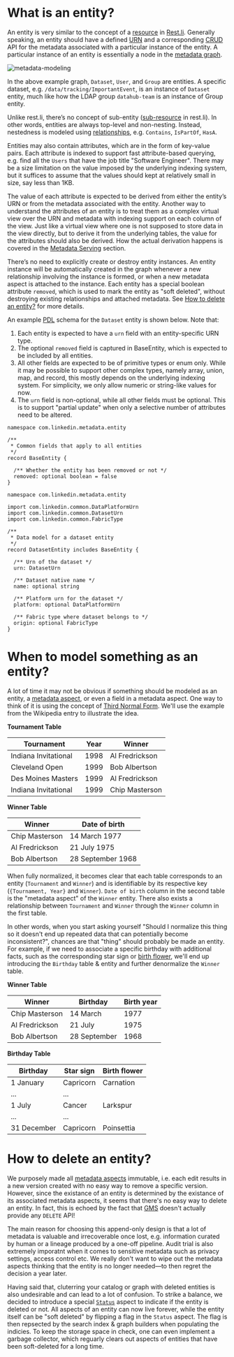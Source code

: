 # What is an entity?

An entity is very similar to the concept of a
[resource](https://linkedin.github.io/rest.li/user_guide/restli_server#writing-resources) in [Rest.li](http://rest.li/).
Generally speaking, an entity should have a defined [URN](urn.md) and a corresponding
[CRUD](https://en.wikipedia.org/wiki/Create,_read,_update_and_delete) API for the metadata associated with a particular
instance of the entity. A particular instance of an entity is essentially a node in the [metadata graph](graph.md).

![metadata-modeling](../imgs/metadata-modeling.png)

In the above example graph, `Dataset`, `User`, and `Group` are entities. A specific dataset, e.g.
`/data/tracking/ImportantEvent`, is an instance of `Dataset` entity, much like how the LDAP group `datahub-team` is an
instance of Group entity.

Unlike rest.li, there’s no concept of sub-entity
([sub-resource](https://github.com/linkedin/rest.li/wiki/Rest.li-User-Guide#sub-resources) in rest.li). In other words,
entities are always top-level and non-nesting. Instead, nestedness is modeled using [relationships](relationship.md),
e.g. `Contains`, `IsPartOf`, `HasA`.

Entities may also contain attributes, which are in the form of key-value pairs. Each attribute is indexed to support
fast attribute-based querying, e.g. find all the `Users` that have the job title "Software Engineer". There may be a
size limitation on the value imposed by the underlying indexing system, but it suffices to assume that the values should
kept at relatively small in size, say less than 1KB.

The value of each attribute is expected to be derived from either the entity’s URN or from the metadata associated with
the entity. Another way to understand the attributes of an entity is to treat them as a complex virtual view over the
URN and metadata with indexing support on each column of the view. Just like a virtual view where one is not supposed to
store data in the view directly, but to derive it from the underlying tables, the value for the attributes should also
be derived. How the actual derivation happens is covered in the
[Metadata Serving](../architecture/architecture.md#metadata-serving) section.

There’s no need to explicitly create or destroy entity instances. An entity instance will be automatically created in
the graph whenever a new relationship involving the instance is formed, or when a new metadata aspect is attached to the
instance. Each entity has a special boolean attribute `removed`, which is used to mark the entity as "soft deleted",
without destroying existing relationships and attached metadata. See
[How to delete an entity?](#how-to-delete-an-entity) for more details.

An example [PDL](https://linkedin.github.io/rest.li/pdl_schema) schema for the `Dataset` entity is shown below. Note
that:

1. Each entity is expected to have a `urn` field with an entity-specific URN type.
2. The optional `removed` field is captured in BaseEntity, which is expected to be included by all entities.
3. All other fields are expected to be of primitive types or enum only. While it may be possible to support other
   complex types, namely array, union, map, and record, this mostly depends on the underlying indexing system. For
   simplicity, we only allow numeric or string-like values for now.
4. The `urn` field is non-optional, while all other fields must be optional. This is to support "partial update" when
   only a selective number of attributes need to be altered.

```
namespace com.linkedin.metadata.entity

/**
 * Common fields that apply to all entities
 */
record BaseEntity {

  /** Whether the entity has been removed or not */
  removed: optional boolean = false
}
```

```
namespace com.linkedin.metadata.entity

import com.linkedin.common.DataPlatformUrn
import com.linkedin.common.DatasetUrn
import com.linkedin.common.FabricType

/**
 * Data model for a dataset entity
 */
record DatasetEntity includes BaseEntity {

  /** Urn of the dataset */
  urn: DatasetUrn

  /** Dataset native name */
  name: optional string

  /** Platform urn for the dataset */
  platform: optional DataPlatformUrn

  /** Fabric type where dataset belongs to */
  origin: optional FabricType
}
```

# When to model something as an entity?

A lot of time it may not be obvious if something should be modeled as an entity, a [metadata aspect](aspect.md), or even
a field in a metadata aspect. One way to think of it is using the concept of
[Third Normal Form](https://en.wikipedia.org/wiki/Third_normal_form). We'll use the example from the Wikipedia entry to
illustrate the idea.

**Tournament Table**

| Tournament           | Year | Winner         |
| -------------------- | ---- | -------------- |
| Indiana Invitational | 1998 | Al Fredrickson |
| Cleveland Open       | 1999 | Bob Albertson  |
| Des Moines Masters   | 1999 | Al Fredrickson |
| Indiana Invitational | 1999 | Chip Masterson |

**Winner Table**

| Winner         | Date of birth     |
| -------------- | ----------------- |
| Chip Masterson | 14 March 1977     |
| Al Fredrickson | 21 July 1975      |
| Bob Albertson  | 28 September 1968 |

When fully normalized, it becomes clear that each table corresponds to an entity (`Tournament` and `Winner`) and is
identifiable by its respective key (`{Tournament, Year}` and `Winner`). `Date of birth` column in the second table is
the "metadata aspect" of the `Winner` entity. There also exists a relationship between `Tournament` and `Winner` through
the `Winner` column in the first table.

In other words, when you start asking yourself "Should I normalize this thing so it doesn't end up repeated data that
can potentially become inconsistent?", chances are that "thing" should probably be made an entity. For example, if we
need to associate a specific birthday with additional facts, such as the corresponding star sign or
[birth flower](https://en.wikipedia.org/wiki/Birth_flower), we'll end up introducing the `Birthday` table & entity and
further denormalize the `Winner` table.

**Winner Table**

| Winner         | Birthday     | Birth year |
| -------------- | ------------ | ---------- |
| Chip Masterson | 14 March     | 1977       |
| Al Fredrickson | 21 July      | 1975       |
| Bob Albertson  | 28 September | 1968       |

**Birthday Table**

| Birthday    | Star sign | Birth flower |
| ----------- | --------- | ------------ |
| 1 January   | Capricorn | Carnation    |
| ...         | ...       |
| 1 July      | Cancer    | Larkspur     |
| ...         | ...       |
| 31 December | Capricorn | Poinsettia   |

# How to delete an entity?

We purposely made all [metadata aspects](aspect.md) immutable, i.e. each edit results in a new version created with no
easy way to remove a specific version. However, since the existance of an entity is determined by the existance of its
associated metadata aspects, it seems that there's no easy way to delete an entity. In fact, this is echoed by the fact
that [GMS](gms.md) doesn't actually provide any `DELETE` API!

The main reason for choosing this append-only design is that a lot of metadata is valuable and irrecoverable once lost,
e.g. information curated by human or a lineage produced by a one-off pipeline. Audit trial is also extremely imporatnt
when it comes to sensitive metadata such as privacy settings, access control etc. We really don't want to wipe out the
metadata aspects thinking that the entity is no longer needed—to then regret the decision a year later.

Having said that, cluterring your catalog or graph with deleted entities is also undesirable and can lead to a lot of
confusion. To strike a balance, we decided to introduce a special
[`Status`](https://github.com/linkedin/datahub/blob/master/metadata-models/src/main/pegasus/com/linkedin/common/Status.pdl)
aspect to indicate if the entity is deleted or not. All aspects of an entity can now live forever, while the entity
itself can be "soft deleted" by flipping a flag in the `Status` aspect. The flag is then repsected by the search index &
graph builders when populating the indicies. To keep the storage space in check, one can even implement a garbage
collector, which reguarly clears out aspects of entities that have been soft-deleted for a long time.
